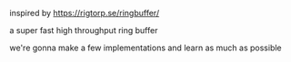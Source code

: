 inspired by https://rigtorp.se/ringbuffer/

a super fast high throughput ring buffer

we're gonna make a few implementations and learn as much as possible
